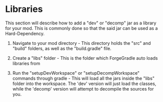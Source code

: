 Libraries
===

This section will describe how to add a "dev" or "decomp" jar as a library for your mod. This is
commonly done so that the said jar can be used as a Hard-Dependency.

1. Navigate to your mod directory - This directory holds the "src" and "build" folders, as well as
the "build.gradle" file.

2. Create a "libs" folder - This is the folder which ForgeGradle auto loads libraries from

3. Run the "setupDevWorkspace" or "setupDecompWorkspace" commands through gradle - This will load
all the jars inside the "libs" folder into the workspace. The 'dev' version will just load the
classes, while the 'decomp' version will attempt to decompile the sources for you.
